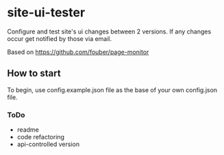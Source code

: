 site-ui-tester
==============

Configure and test site's ui changes between 2 versions. If any changes occur get notified by those via email.

Based on https://github.com/fouber/page-monitor 

## How to start

To begin, use config.example.json file as the base of your own config.json file.

### ToDo

- readme
- code refactoring
- api-controlled version
